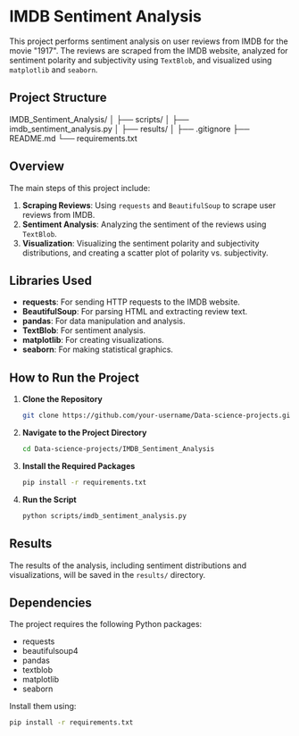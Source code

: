 # IMDB Sentiment Analysis

This project performs sentiment analysis on user reviews from IMDB for the movie "1917". The reviews are scraped from the IMDB website, analyzed for sentiment polarity and subjectivity using `TextBlob`, and visualized using `matplotlib` and `seaborn`.

## Project Structure

IMDB_Sentiment_Analysis/
│
├── scripts/
│ ├── imdb_sentiment_analysis.py
│
├── results/
│
├── .gitignore
├── README.md
└── requirements.txt



## Overview

The main steps of this project include:
1. **Scraping Reviews**: Using `requests` and `BeautifulSoup` to scrape user reviews from IMDB.
2. **Sentiment Analysis**: Analyzing the sentiment of the reviews using `TextBlob`.
3. **Visualization**: Visualizing the sentiment polarity and subjectivity distributions, and creating a scatter plot of polarity vs. subjectivity.

## Libraries Used

- **requests**: For sending HTTP requests to the IMDB website.
- **BeautifulSoup**: For parsing HTML and extracting review text.
- **pandas**: For data manipulation and analysis.
- **TextBlob**: For sentiment analysis.
- **matplotlib**: For creating visualizations.
- **seaborn**: For making statistical graphics.

## How to Run the Project

1. **Clone the Repository**
    ```bash
    git clone https://github.com/your-username/Data-science-projects.git
    ```

2. **Navigate to the Project Directory**
    ```bash
    cd Data-science-projects/IMDB_Sentiment_Analysis
    ```

3. **Install the Required Packages**
    ```bash
    pip install -r requirements.txt
    ```

4. **Run the Script**
    ```bash
    python scripts/imdb_sentiment_analysis.py
    ```

## Results

The results of the analysis, including sentiment distributions and visualizations, will be saved in the `results/` directory.

## Dependencies

The project requires the following Python packages:
- requests
- beautifulsoup4
- pandas
- textblob
- matplotlib
- seaborn

Install them using:
```bash
pip install -r requirements.txt